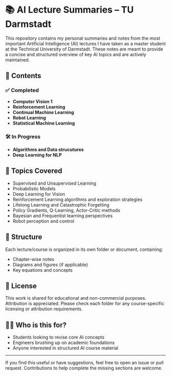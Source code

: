 # 📚 AI Lecture Summaries – TU Darmstadt

This repository contains my personal summaries and notes from the most important Artificial Intelligence (AI) lectures I have taken as a master student at the Technical University of Darmstadt. These notes are meant to provide a concise and structured overview of key AI topics and are actively maintained.

## 📘 Contents

### ✅ Completed
- **Computer Vision 1**  
- **Reinforcement Learning**  
- **Continual Machine Learning**
- **Robot Learning**
- **Statistical Machine Learning**  
  

### 🛠 In Progress
- **Algorithms and Data strucutures**  
- **Deep Learning for NLP**  

## 🧠 Topics Covered
- Supervised and Unsupervised Learning  
- Probabilistic Models  
- Deep Learning for Vision  
- Reinforcement Learning algorithms and exploration strategies  
- Lifelong Learning and Catastrophic Forgetting  
- Policy Gradients, Q-Learning, Actor-Critic methods  
- Bayesian and Frequentist learning perspectives  
- Robot perception and control

## 📂 Structure
Each lecture/course is organized in its own folder or document, containing:
- Chapter-wise notes
- Diagrams and figures (if applicable)
- Key equations and concepts

## 📜 License
This work is shared for educational and non-commercial purposes. Attribution is appreciated. Please check each folder for any course-specific licensing or attribution requirements.

## 🙋‍♂️ Who is this for?
- Students looking to revise core AI concepts  
- Engineers brushing up on academic foundations  
- Anyone interested in structured AI course material

---

If you find this useful or have suggestions, feel free to open an issue or pull request. Contributions to help complete the missing sections are welcome.
